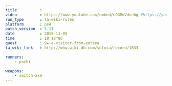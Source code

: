 ```yaml
---
title          :
video          : https://www.youtube.com/embed/eQGMoVdnehg #https://youtu.be/eQGMoVdnehg
run_type       : ta-wiki-rules
platform       : ps4
patch_version  : 5.11
date           : 2018-11-05
time           : 18'18"86
quest          : 9★-a-visitor-from-eorzea
ta_wiki_link   : http://mhw.wiki-db.com/solota/record/1633

runners:
    - pochi

weapons:
    - switch-axe
---
```

